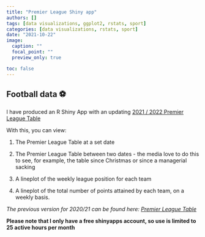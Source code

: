 ```yaml
---
title: "Premier League Shiny app"
authors: []
tags: [data visualizations, ggplot2, rstats, sport]
categories: [data visualizations, rstats, sport]
date: "2021-10-22"
image:
  caption: ""
  focal_point: ""
  preview_only: true

toc: false
---
```


## Football data :soccer:

I have produced an R Shiny App with an updating [2021 / 2022 Premier League Table](https://jamie-hudson.shinyapps.io/premier-league-table-2021-22/) 

With this, you can view:

1) The Premier League Table at a set date

2) The Premier League Table between two dates - the media love to do this to see, for example, the table since Christmas or since a managerial sacking

3) A lineplot of the weekly league position for each team

4) A lineplot of the total number of points attained by each team, on a weekly basis. 

*The previous version for 2020/21 can be found here: [Premier League Table](https://jamie-hudson.shinyapps.io/premier-league-table/)*

**Please note that I only have a free shinyapps account, so use is limited to 25 active hours per month**